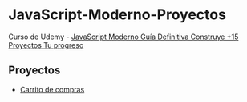 # JavaScript-Moderno-Proyectos
Curso de Udemy - [JavaScript Moderno Guía Definitiva Construye +15 Proyectos Tu progreso](https://www.udemy.com/course/javascript-moderno-guia-definitiva-construye-10-proyectos/)


## Proyectos
- [Carrito de compras](https://carritocompras-hectormoreira.netlify.app/)
